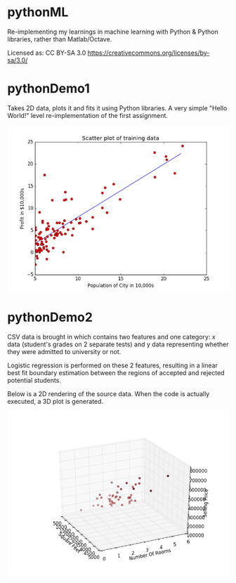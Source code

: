 # pythonML
Re-implementing my learnings in machine learning with Python &amp; Python libraries, rather than Matlab/Octave.

Licensed as:
CC BY-SA 3.0
https://creativecommons.org/licenses/by-sa/3.0/


# pythonDemo1

Takes 2D data, plots it and fits it using Python libraries. A very simple "Hello World!" level re-implementation of the first assignment.

[![python_demo_1_figure_1](https://github.com/stratochief66/pythonML/blob/master/figures/python_demo_1_figure_1.png?raw=true)](https://github.com/stratochief66/pythonML/blob/master/figures/python_demo_1_figure_1.png?raw=true)


# pythonDemo2

CSV data is brought in which contains two features and one category: x data (student's grades on 2 separate tests) and y data representing whether they were admitted to university or not.

Logistic regression is performed on these 2 features, resulting in a linear best fit boundary estimation between the regions of accepted and rejected potential students.

Below is a 2D rendering of the source data. When the code is actually executed, a 3D plot is generated.

[![python_demo_2_figure_1](https://github.com/stratochief66/pythonML/blob/master/figures/python_demo_2_figure_1.png?raw=true)](https://github.com/stratochief66/pythonML/blob/master/figures/python_demo_2_figure_1.png?raw=true)

